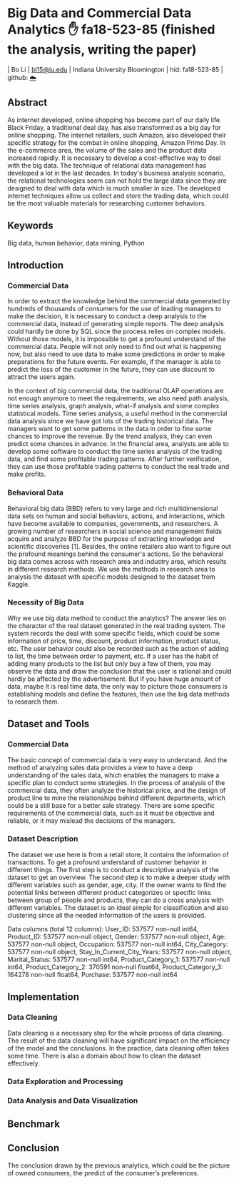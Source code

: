 # Big Data and Commercial Data Analytics :hand: fa18-523-85 (finished the analysis, writing the paper)

| Bo Li
| bl15@iu.edu
| Indiana University Bloomington
| hid: fa18-523-85 
| github: [:cloud:](https://github.com/cloudmesh-community/fa18-523-85/blob/master/paper/paper.md)


## Abstract

As internet developed, online shopping has become part of our daily life. Black Friday, a traditional deal day, has also transformed as a big day for online shopping. The internet retailers, such Amazon, also developed their specific strategy for the combat in online shopping, Amazon Prime Day. In the e-commerce area, the volume of the sales and the product data increased rapidly. It is necessary to develop a cost-effective way to deal with the big data. The technique of relational data management has developed a lot in the last decades. In today's business analysis scenario, the relational technologies seem can not hold the large data since they are designed to deal with data which is much smaller in size. The developed internet techniques allow us collect and store the trading data, which could be the most valuable materials for researching customer behaviors. 


## Keywords

Big data, human behavior, data mining, Python   
 
## Introduction

### Commercial Data   

In order to extract the knowledge behind the commercial data generated by hundreds of thousands of consumers for the use of leading managers to make the decision, it is necessary to conduct a deep analysis to the commercial data, instead of generating simple reports. The deep analysis could hardly be done by SQL since the process relies on complex models. Without those models, it is impossible to get a profound understand of the commercial data. People will not only need to find out what is happening now, but also need to use data to make some predictions in order to make preparations for the future events. For example, if the manager is able to predict the loss of the customer in the future, they can use discount to attract the users again.   

In the context of big commercial data, the traditional OLAP operations are not enough anymore to meet the requirements, we also need path analysis, time series analysis, graph analysis, what-if analysis and some complex statistical models. Time series analysis, a useful method in the commercial data analysis since we have got lots of the trading historical data. The managers want to get some patterns in the data in order to fine some chances to improve the revenue. By the trend analysis, they can even predict some chances in advance. In the financial area, analysts are able to develop some software to conduct the time series analysis of the trading data, and find some profitable trading patterns. After further verification, they can use those profitable trading patterns to conduct the real trade and make profits.   

### Behavioral Data

Behavioral big data (BBD) refers to very large and rich multidimensional data sets on human and social behaviors, actions, and interactions, which have become available to companies, governments, and researchers. A growing number of researchers in social science and management fields acquire and analyze BBD for the purpose of extracting knowledge and scientific discoveries [1]. Besides, the online retailers also want to figure out the profound meanings behind the consumer's actions. So the behavioral big data comes across with research area and industry area, which results in different research methods. We use the methods in research area to analysis the dataset with specific models designed to the dataset from Kaggle.   

### Necessity of Big Data

Why we use big data method to conduct the analytics? The answer lies on the character of the real dataset generated in the real trading system. The system records the deal with some specific fields, which could be some information of price, time, discount, product information, product status, etc. The user behavior could also be recorded such as the action of adding to list, the time between order to payment, etc. If a user has the habit of adding many products to the list but only buy a few of them, you may observe the data and draw the conclusion that the user is rational and could hardly be affected by the advertisement. But if you have huge amount of data, maybe it is real time data, the only way to picture those consumers is establishing models and define the features, then use the big data methods to research them. 




## Dataset and Tools

### Commercial Data   

The basic concept of commercial data is very easy to understand. And the method of analyzing sales data provides a view to have a deep understanding of the sales data, which enables the managers to make a specific plan to conduct some strategies. In the process of analysis of the commercial data, they often analyze the historical price, and the design of product line to mine the relationships behind different departments, which could be a still base for a better sale strategy. There are some specific requirements of the commercial data, such as it must be objective and reliable, or it may mislead the decisions of the managers.   

### Dataset Description

The dataset we use here is from a retail store, it contains the information of transactions. To get a profound understand of customer behavior in different things. The first step is to conduct a descriptive analysis of the dataset to get an overview. The second step is to make a deeper study with different variables such as gender, age, city. If the owner wants to find the potential links between different product categorizes or specific links between group of people and products, they can do a cross analysis with different variables. The dataset is an ideal simple for classification and also clustering since all the needed information of the users is provided.   

Data columns (total 12 columns): User_ID: 537577 non-null int64, Product_ID: 537577 non-null object, Gender: 537577 non-null object, Age: 537577 non-null object, Occupation: 537577 non-null int64, City_Category: 537577 non-null object, Stay_In_Current_City_Years: 537577 non-null object, Marital_Status: 537577 non-null int64, Product_Category_1: 537577 non-null int64, Product_Category_2: 370591 non-null float64, Product_Category_3: 164278 non-null float64, Purchase: 537577 non-null int64   


## Implementation   
### Data Cleaning   

Data cleaning is a necessary step for the whole process of data cleaning. The result of the data cleaning will have significant impact on the efficiency of the model and the conclusions. In the practice, data cleaning often takes some time. There is also a domain about how to clean the dataset effectively.

### Data Exploration and Processing   

### Data Analysis and Data Visualization   



## Benchmark

## Conclusion

The conclusion drawn by the previous analytics, which could be the picture of owned consumers, the predict of the consumer’s preferences.





